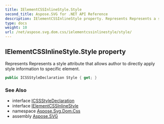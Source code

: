 ```yaml
---
title: IElementCSSInlineStyle.Style
second_title: Aspose.SVG for .NET API Reference
description: IElementCSSInlineStyle property. Represents Represents a style attribute that allows author to directly apply style information to specific element
type: docs
weight: 10
url: /net/aspose.svg.dom.css/ielementcssinlinestyle/style/
---
```

## IElementCSSInlineStyle.Style property

Represents Represents a style attribute that allows author to directly apply style information to specific element.

```csharp
public ICSSStyleDeclaration Style { get; }
```

### See Also

* interface [ICSSStyleDeclaration](../../icssstyledeclaration/)
* interface [IElementCSSInlineStyle](../)
* namespace [Aspose.Svg.Dom.Css](../../../aspose.svg.dom.css/)
* assembly [Aspose.SVG](../../../)
